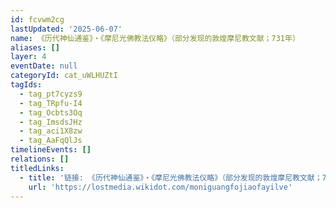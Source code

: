 ```yaml
---
id: fcvwm2cg
lastUpdated: '2025-06-07'
name: 《历代神仙通鉴》・《摩尼光佛教法仪略》（部分发现的敦煌摩尼教文献；731年）
aliases: []
layer: 4
eventDate: null
categoryId: cat_uWLHUZtI
tagIds:
  - tag_pt7cyzs9
  - tag_TRpfu-I4
  - tag_Ocbts3Oq
  - tag_ImsdsJHz
  - tag_aci1X8zw
  - tag_AaFqQlJs
timelineEvents: []
relations: []
titledLinks:
  - title: '链接: 《历代神仙通鉴》・《摩尼光佛教法仪略》（部分发现的敦煌摩尼教文献；731年）'
    url: 'https://lostmedia.wikidot.com/moniguangfojiaofayilve'
---
```


